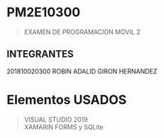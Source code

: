 # PM2E10300 
> EXAMEN DE PROGRAMACION MOVIL 2
## INTEGRANTES
201810020300  ROBIN ADALID GIRON HERNANDEZ


# Elementos USADOS
> VISUAL STUDIO 2019<br>
> XAMARIN FORMS y SQLite